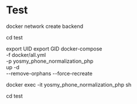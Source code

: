 # Test

docker network create backend

cd test

export UID
export GID
docker-compose \
-f docker/all.yml \
-p yosmy_phone_normalization_php \
up -d \
--remove-orphans --force-recreate

docker exec -it yosmy_phone_normalization_php sh

cd test

